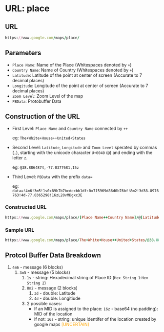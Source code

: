 # URL: place

## URL
```ruby
https://www.google.com/maps/place/
```

## Parameters
- `Place Name`: Name of the Place (Whitespaces denoted by `+`)
- `Country Name`: Name of Country (Whitespaces denoted by `+`)
- `Latitude`: Latitude of the point at center of screen (Accurate to 7 decimal places)
- `Longitude`: Longitude of the point at center of screen (Accurate to 7 decimal places)
- `Zoom Level`: Zoom Level of the map
- `PBData`: Protobuffer Data

## Construction of the URL
- First Level: `Place Name` and `Country Name` connected by `++` 

    eg: `The+White+House++United+States`

- Second Level: `Latitude`, `Longitude` and `Zoom Level` sperated by commas (`,`), starting with the unicode character `U+0040` (`@`) and ending with the letter `z`.

    eg: `@38.8864874,-77.0377681,15z`

- Third Level: `PBData` with the prefix `data=`

    eg: `data=!4m6!3m5!1s0x89b7b7bcdecbb1df:0x715969d86d0b76bf!8m2!3d38.8976763!4d-77.0365298!16zL20vMDgxc3E`


### Constructed URL
```ruby
https://www.google.com/maps/place/[Place Name++Country Name]/@[Latitude],[Longitude],[ZoomLevel]z/data=[PBData]
```

### Sample URL
```ruby
https://www.google.com/maps/place/The+White+House++United+States/@38.8864874,-77.0377681,15z/data=!4m6!3m5!1s0x89b7b7bcdecbb1df:0x715969d86d0b76bf!8m2!3d38.8976763!4d-77.0365298!16zL20vMDgxc3E
```

## Protcol Buffer Data Breakdown
1. `4m6` - message (6 blocks)
    1. `3m5` - message (5 blocks)
        1. `1s` - string: Hexadecimal string of Place ID (`Hex String 1`:`Hex String 2`)
        2. `8m2` - message (2 blocks)
            1. `3d` - double: Latitude
            2. `4d` - double: Longitiude
        3. 2 possible cases:
            - If an MID is assigned to the place: `16z` - base64 (no padding): MID of the location
            - If not: `16s` - string: unique identifer of the location created by google maps <span style="color:orange">[UNCERTAIN]</span>